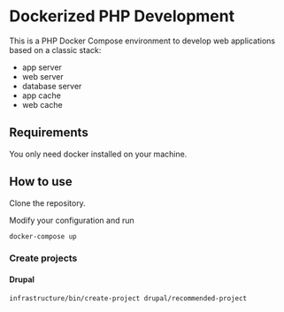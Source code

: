 # Dockerized PHP Development
This is a PHP Docker Compose environment to develop web applications based on a classic stack:

* app server
* web server
* database server
* app cache
* web cache

## Requirements

You only need docker installed on your machine.

## How to use

Clone the repository.

Modify your configuration and run

`docker-compose up`

### Create projects

#### Drupal

`infrastructure/bin/create-project drupal/recommended-project`

